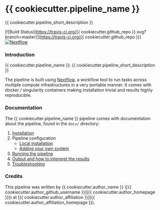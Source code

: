 # {{ cookiecutter.pipeline_name }}
{{ cookiecutter.pipeline_short_description }}

[![Build Status](https://travis-ci.org/{{ cookiecutter.github_repo }}.svg?branch=master)](https://travis-ci.org/{{ cookiecutter.github_repo }})
[![Nextflow](https://img.shields.io/badge/nextflow-%E2%89%A50.24.0-brightgreen.svg)](https://www.nextflow.io/)


### Introduction
{{ cookiecutter.pipeline_name }}: {{ cookiecutter.pipeline_short_description }}

The pipeline is built using [Nextflow](https://www.nextflow.io), a workflow tool to run tasks across multiple compute infrastructures in a very portable manner. It comes with docker / singularity containers making installation trivial and results highly reproducible.


### Documentation
The {{ cookiecutter.pipeline_name }} pipeline comes with documentation about the pipeline, found in the `docs/` directory:

1. [Installation](docs/installation.md)
2. Pipeline configuration
    * [Local installation](docs/configuration/local.md)
    * [Adding your own system](docs/configuration/adding_your_own.md)
3. [Running the pipeline](docs/usage.md)
4. [Output and how to interpret the results](docs/output.md)
5. [Troubleshooting](docs/troubleshooting.md)

### Credits
This pipeline was written by {{ cookiecutter.author_name }} ([{{ cookiecutter.author_github_username }}]({{ cookiecutter.author_homepage }})) at [{{ cookiecutter.author_affiliation }}]({{ cookiecutter.author_affiliation_homepage }}).
